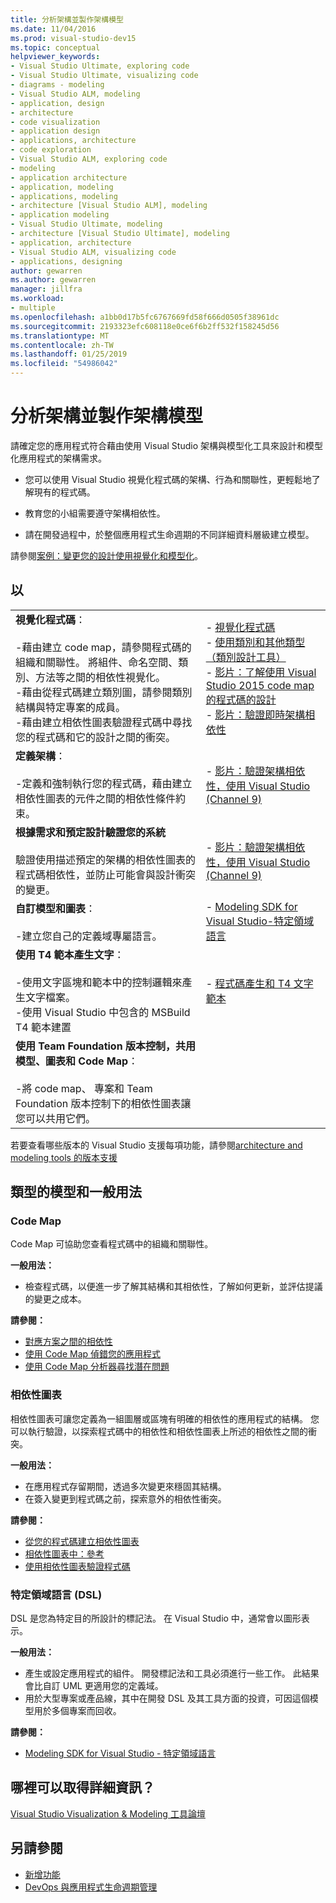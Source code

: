 ```yaml
---
title: 分析架構並製作架構模型
ms.date: 11/04/2016
ms.prod: visual-studio-dev15
ms.topic: conceptual
helpviewer_keywords:
- Visual Studio Ultimate, exploring code
- Visual Studio Ultimate, visualizing code
- diagrams - modeling
- Visual Studio ALM, modeling
- application, design
- architecture
- code visualization
- application design
- applications, architecture
- code exploration
- Visual Studio ALM, exploring code
- modeling
- application architecture
- application, modeling
- applications, modeling
- architecture [Visual Studio ALM], modeling
- application modeling
- Visual Studio Ultimate, modeling
- architecture [Visual Studio Ultimate], modeling
- application, architecture
- Visual Studio ALM, visualizing code
- applications, designing
author: gewarren
ms.author: gewarren
manager: jillfra
ms.workload:
- multiple
ms.openlocfilehash: a1bb0d17b5fc6767669fd58f666d0505f38961dc
ms.sourcegitcommit: 2193323efc608118e0ce6f6b2ff532f158245d56
ms.translationtype: MT
ms.contentlocale: zh-TW
ms.lasthandoff: 01/25/2019
ms.locfileid: "54986042"
---
```

# <a name="analyze-and-model-your-architecture"></a>分析架構並製作架構模型

請確定您的應用程式符合藉由使用 Visual Studio 架構與模型化工具來設計和模型化應用程式的架構需求。

* 您可以使用 Visual Studio 視覺化程式碼的架構、行為和關聯性，更輕鬆地了解現有的程式碼。

* 教育您的小組需要遵守架構相依性。

* 請在開發過程中，於整個應用程式生命週期的不同詳細資料層級建立模型。

請參閱[案例：變更您的設計使用視覺化和模型化](../modeling/scenario-change-your-design-using-visualization-and-modeling.md)。

## <a name="to"></a>以

|||
|-|-|
|**視覺化程式碼**：<br /><br /> -藉由建立 code map，請參閱程式碼的組織和關聯性。 將組件、命名空間、類別、方法等之間的相依性視覺化。<br />-藉由從程式碼建立類別圖，請參閱類別結構與特定專案的成員。<br />-藉由建立相依性圖表驗證程式碼中尋找您的程式碼和它的設計之間的衝突。|-   [視覺化程式碼](../modeling/visualize-code.md)<br />-   [使用類別和其他類型 （類別設計工具）](../ide/class-designer/designing-and-viewing-classes-and-types.md)<br />-   [影片：了解使用 Visual Studio 2015 code map 的程式碼的設計](https://channel9.msdn.com/Events/Visual-Studio/Connect-event-2015/502)<br />-   [影片：驗證即時架構相依性](https://sec.ch9.ms/sessions/69613110-c334-4f25-bb36-08e5a93456b5/170ValidateArchitectureDependenciesWithVisualStudio.mp4)|
|**定義架構**：<br /><br /> -定義和強制執行您的程式碼，藉由建立相依性圖表的元件之間的相依性條件約束。|-   [影片：驗證架構相依性，使用 Visual Studio (Channel 9)](https://channel9.msdn.com/Events/Connect/2016/170)|
|**根據需求和預定設計驗證您的系統**<br /><br /> 驗證使用描述預定的架構的相依性圖表的程式碼相依性，並防止可能會與設計衝突的變更。|-   [影片：驗證架構相依性，使用 Visual Studio (Channel 9)](https://channel9.msdn.com/Events/Connect/2016/170)|
|**自訂模型和圖表**：<br /><br /> -建立您自己的定義域專屬語言。|-   [Modeling SDK for Visual Studio-特定領域語言](../modeling/modeling-sdk-for-visual-studio-domain-specific-languages.md)|
|**使用 T4 範本產生文字**：<br /><br /> -使用文字區塊和範本中的控制邏輯來產生文字檔案。<br /> -使用 Visual Studio 中包含的 MSBuild T4 範本建置|-   [程式碼產生和 T4 文字範本](../modeling/code-generation-and-t4-text-templates.md)|
|**使用 Team Foundation 版本控制，共用模型、圖表和 Code Map**：<br /><br /> -將 code map、 專案和 Team Foundation 版本控制下的相依性圖表讓您可以共用它們。| |

若要查看哪些版本的 Visual Studio 支援每項功能，請參閱[architecture and modeling tools 的版本支援](../modeling/what-s-new-for-design-in-visual-studio.md#VersionSupport)

## <a name="types-of-models-and-typical-uses"></a>類型的模型和一般用法

### <a name="code-maps"></a>Code Map
Code Map 可協助您查看程式碼中的組織和關聯性。

**一般用法：**

-   檢查程式碼，以便進一步了解其結構和其相依性，了解如何更新，並評估提議的變更之成本。

**請參閱：**

-   [對應方案之間的相依性](../modeling/map-dependencies-across-your-solutions.md)
-   [使用 Code Map 偵錯您的應用程式](../modeling/use-code-maps-to-debug-your-applications.md)
-   [使用 Code Map 分析器尋找潛在問題](../modeling/find-potential-problems-using-code-map-analyzers.md)

### <a name="dependency-diagram"></a>相依性圖表
相依性圖表可讓您定義為一組圖層或區塊有明確的相依性的應用程式的結構。 您可以執行驗證，以探索程式碼中的相依性和相依性圖表上所述的相依性之間的衝突。

**一般用法：**

-   在應用程式存留期間，透過多次變更來穩固其結構。
-   在簽入變更到程式碼之前，探索意外的相依性衝突。

**請參閱：**

-   [從您的程式碼建立相依性圖表](../modeling/create-layer-diagrams-from-your-code.md)
-   [相依性圖表中：參考](../modeling/layer-diagrams-reference.md)
-   [使用相依性圖表驗證程式碼](../modeling/validate-code-with-layer-diagrams.md)

### <a name="domain-specific-language-dsl"></a>特定領域語言 (DSL)
DSL 是您為特定目的所設計的標記法。 在 Visual Studio 中，通常會以圖形表示。

**一般用法：**

-   產生或設定應用程式的組件。 開發標記法和工具必須進行一些工作。 此結果會比自訂 UML 更適用您的定義域。
-   用於大型專案或產品線，其中在開發 DSL 及其工具方面的投資，可因這個模型用於多個專案而回收。

**請參閱：**

-   [Modeling SDK for Visual Studio - 特定領域語言](../modeling/modeling-sdk-for-visual-studio-domain-specific-languages.md)

## <a name="where-can-i-get-more-information"></a>哪裡可以取得詳細資訊？

[Visual Studio Visualization & Modeling 工具論壇](http://go.microsoft.com/fwlink/?LinkId=184720)

## <a name="see-also"></a>另請參閱

- [新增功能](../modeling/what-s-new-for-design-in-visual-studio.md)
- [DevOps 與應用程式生命週期管理](/azure/devops/user-guide/devops-alm-overview)
